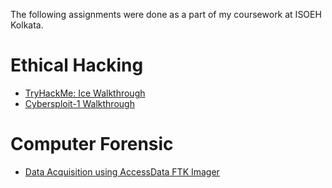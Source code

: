 The following assignments were done as a part of my coursework at ISOEH Kolkata.

# Ethical Hacking

* [TryHackMe: Ice Walkthrough](https://github.com/dassarthak18/ISOEH-Assignments/blob/main/Ethicalr%20Hacking/ISOEH_EH_Report_1.pdf)
* [Cybersploit-1 Walkthrough](https://github.com/dassarthak18/ISOEH-Assignments/blob/main/Ethicalr%20Hacking/ISOEH_EH_Final_Exam.pdf)

# Computer Forensic

* [Data Acquisition using AccessData FTK Imager](https://github.com/dassarthak18/ISOEH-Assignments/blob/main/Computer%20Forensic/ISOEH_CF_Report_1.pdf)
